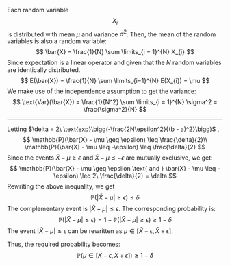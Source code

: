 Each random variable $$X_i$$  is distributed with mean $\mu$ and variance $\sigma^{2}$. Then, the mean of the random variables is also a random variable:
$$
\bar{X} = \frac{1}{N} \sum \limits_{i = 1}^{N} X_{i}
$$
Since expectation is a linear operator and given that the $N$ random variables are identically distributed.
$$
E(\bar{X}) = \frac{1}{N} \sum \limits_{i=1}^{N} E(X_{i}) = \mu
$$
We make use of the independence assumption to get the variance:
$$
\text{Var}(\bar{X}) = \frac{1}{N^2} \sum \limits_{i = 1}^{N} \sigma^2 = \frac{\sigma^2}{N}
$$

---

Letting $\delta = 2\ \text{exp}\bigg(-\frac{2N\epsilon^2}{(b - a)^2}\bigg)$ ,
$$
\mathbb{P}(\bar{X} - \mu \geq \epsilon) \leq \frac{\delta}{2}\\
\mathbb{P}(\bar{X} - \mu \leq -\epsilon) \leq \frac{\delta}{2}
$$
Since the events $\bar{X} - \mu \geq \epsilon$ and $\bar{X} - \mu \leq -\epsilon$ are mutually exclusive, we get:
$$
\mathbb{P}(\bar{X} - \mu \geq \epsilon \text{ and } \bar{X} - \mu \leq -\epsilon) \leq 2\ \frac{\delta}{2} = \delta
$$
Rewriting the above inequality, we get
$$
\mathbb{P}(|\bar{X} - \mu| \geq \epsilon) \leq \delta
$$
The complementary event is $|\bar{X} - \mu| \leq \epsilon$. The corresponding probability is:
$$
\mathbb{P}(|\bar{X} - \mu| \leq \epsilon) = 1 - \mathbb{P}(|\bar{X} - \mu| \geq \epsilon) \geq 1 - \delta
$$
The event $|\bar{X} - \mu| \leq \epsilon$ can be rewritten as $\mu \in [\bar{X} - \epsilon, \bar{X} + \epsilon]$.

Thus, the required probability becomes:
$$
\mathbb{P}(\mu \in [\bar{X} - \epsilon, \bar{X} + \epsilon])  \geq 1 - \delta
$$


